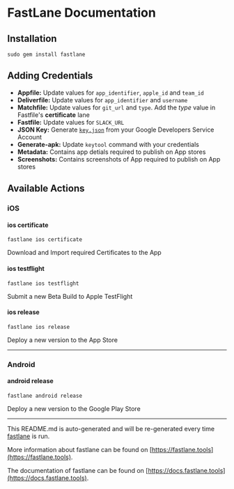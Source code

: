FastLane Documentation
================

## Installation
```
sudo gem install fastlane
```


## Adding Credentials

- **Appfile:** Update values for `app_identifier`, `apple_id` and `team_id`
- **Deliverfile:** Update values for `app_identifier` and `username`
- **Matchfile:** Update values for `git_url` and `type`. Add the *type* value in Fastfile's **certificate** lane
- **Fastfile:** Update values for `SLACK_URL`
- **JSON Key:** Generate [`key.json`](https://docs.fastlane.tools/getting-started/android/setup/#setting-up-supply) from your Google Developers Service Account
- **Generate-apk:** Update `keytool` command with your credentials
- **Metadata:** Contains app detials required to publish on App stores
- **Screenshots:** Contains screenshots of App required to publish on App stores


## Available Actions


### iOS
#### ios certificate
```
fastlane ios certificate
```
Download and Import required Certificates to the App

#### ios testflight
```
fastlane ios testflight
```
Submit a new Beta Build to Apple TestFlight

#### ios release
```
fastlane ios release
```
Deploy a new version to the App Store

----


### Android
#### android release
```
fastlane android release
```
Deploy a new version to the Google Play Store

----

This README.md is auto-generated and will be re-generated every time [fastlane](https://fastlane.tools) is run.

More information about fastlane can be found on [https://fastlane.tools](https://fastlane.tools).

The documentation of fastlane can be found on [https://docs.fastlane.tools](https://docs.fastlane.tools).